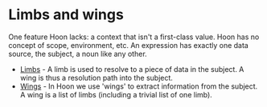 # Limbs and wings

One feature Hoon lacks: a context that isn't a first-class value. Hoon has no concept of scope, environment, etc. An expression has exactly one data source, the subject, a noun like any other.

- [Limbs](./limb.md) - A limb is used to resolve to a piece of data in the subject. A wing is thus a resolution path into the subject.
- [Wings](./wing.md) - In Hoon we use 'wings' to extract information from the subject. A wing is a list of limbs (including a trivial list of one limb).
